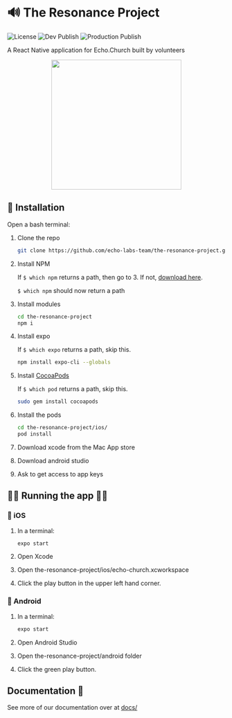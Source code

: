 # 🔊 The Resonance Project

![License](https://img.shields.io/github/license/echo-labs-team/the-resonance-project)
![Dev Publish](https://github.com/echo-labs-team/the-resonance-project/workflows/Dev%20Publish/badge.svg?branch=dev)
![Production Publish](https://github.com/echo-labs-team/the-resonance-project/workflows/Production%20Publish/badge.svg)

A React Native application for Echo.Church built by volunteers

<p align="center"><img src="https://echo.church/wp-content/uploads/2018/01/echo_logo_main_header.png" width="300" /></p>

## 🔌 Installation

Open a bash terminal:

1. Clone the repo

   ```sh
   git clone https://github.com/echo-labs-team/the-resonance-project.git
   ```

2. Install NPM

   If `$ which npm` returns a path, then go to 3. If not, [download here](https://nodejs.org/en/download/).

   `$ which npm` should now return a path

3. Install modules

   ```sh
   cd the-resonance-project
   npm i
   ```

4. Install expo

   If `$ which expo` returns a path, skip this.

   ```sh
   npm install expo-cli --globals
   ```

5. Install [CocoaPods](https://guides.cocoapods.org/using/getting-started.html)

   If `$ which pod` returns a path, skip this.

   ```sh
   sudo gem install cocoapods
   ```

6. Install the pods

   ```sh
   cd the-resonance-project/ios/
   pod install
   ```

7. Download xcode from the Mac App store
8. Download android studio
9. Ask to get access to app keys

## 👩‍💻 Running the app 👨‍💻

### 📱 iOS

1. In a terminal:

   ```sh
   expo start
   ```

2. Open Xcode
3. Open the-resonance-project/ios/echo-church.xcworkspace
4. Click the play button in the upper left hand corner.

### 🤖 Android

1. In a terminal:

   ```sh
   expo start
   ```

2. Open Android Studio
3. Open the-resonance-project/android folder
4. Click the green play button.

## Documentation 📃

See more of our documentation over at [docs/](https://github.com/echo-labs-team/the-resonance-project/tree/dev/docs)
